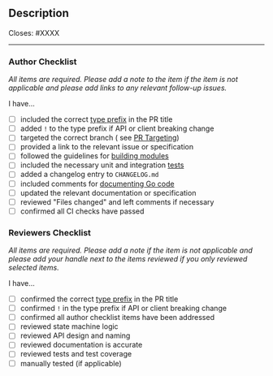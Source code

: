 <!--
The default pull request template is for types feat, fix, or refactor.
For other templates, add one of the following parameters to the url:
- template=docs.md
- template=other.md
-->

## Description

Closes: #XXXX

<!-- Add a description of the changes that this PR introduces and the files that
are the most critical to review. -->

---

### Author Checklist

*All items are required. Please add a note to the item if the item is not applicable and please add links to any
relevant follow-up issues.*

I have...

- [ ] included the correct [type prefix](https://github.com/commitizen/conventional-commit-types/blob/v3.0.0/index.json)
  in the PR title
- [ ] added `!` to the type prefix if API or client breaking change
- [ ] targeted the correct branch (
  see [PR Targeting](https://github.com/AssetMantle/schema/blob/master/CONTRIBUTING.md#pr-targeting))
- [ ] provided a link to the relevant issue or specification
- [ ] followed the guidelines
  for [building modules](https://github.com/AssetMantle/schema/blob/master/docs/building-modules)
- [ ] included the necessary unit and
  integration [tests](https://github.com/cosmos/cosmos-sdk/blob/master/CONTRIBUTING.md#testing)
- [ ] added a changelog entry to `CHANGELOG.md`
- [ ] included comments for [documenting Go code](https://blog.golang.org/godoc)
- [ ] updated the relevant documentation or specification
- [ ] reviewed "Files changed" and left comments if necessary
- [ ] confirmed all CI checks have passed

### Reviewers Checklist

*All items are required. Please add a note if the item is not applicable and please add your handle next to the items
reviewed if you only reviewed selected items.*

I have...

- [ ] confirmed the
  correct [type prefix](https://github.com/commitizen/conventional-commit-types/blob/v3.0.0/index.json) in the PR title
- [ ] confirmed `!` in the type prefix if API or client breaking change
- [ ] confirmed all author checklist items have been addressed
- [ ] reviewed state machine logic
- [ ] reviewed API design and naming
- [ ] reviewed documentation is accurate
- [ ] reviewed tests and test coverage
- [ ] manually tested (if applicable)